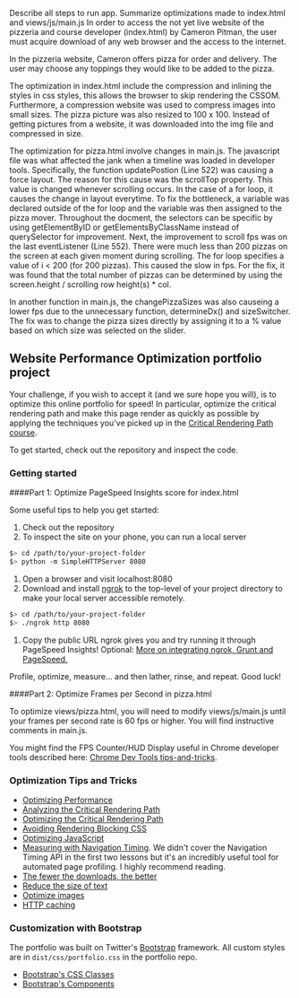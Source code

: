 Describe all steps to run app.
Summarize optimizations made to index.html and views/js/main.js
In order to access the not yet live website of the pizzeria and course developer (index.html) by Cameron Pitman, the user must acquire download of any web browser and the access to the internet. 

In the pizzeria website, Cameron offers pizza for order and delivery. The user may choose any toppings they would like to be added to the pizza.

The optimization in index.html include the compression and inlining the styles in css styles, this allows the browser to skip rendering the CSSOM. Furthermore, a compression website was used to compress images into small sizes. The pizza picture was also resized to 100 x 100. Instead of getting pictures from a website, it was downloaded into the img file and compressed in size. 

The optimization for pizza.html involve changes in main.js. The javascript file was what affected the jank when a timeline was loaded in developer tools. Specifically, the function updatePostion (Line 522) was causing a force layout. The reason for this cause was the scrollTop property. This value is changed whenever scrolling occurs. In the case of a for loop, it causes the change in layout everytime. To fix the bottleneck, a variable was declared outside of the for loop and the variable was then assigned to the pizza mover. Throughout the docment, the selectors can be specific by using getElementByID or getElementsByClassName instead of querySelector for improvement. Next, the improvement to scroll fps was on the last eventListener (Line 552). There were much less than 200 pizzas on the screen at each given moment during scrolling. The for loop specifies a value of i < 200 (for 200 pizzas). This caused the slow in fps. For the fix, it was found that the total number of pizzas can be determined by using the screen.height / scrolling row height(s) * col.

In another function in main.js, the changePizzaSizes was also causeing a lower fps due to the unnecessary function, determineDx() and sizeSwitcher. The fix was to change the pizza sizes directly by assigning it to a % value based on which size was selected on the slider.

## Website Performance Optimization portfolio project

Your challenge, if you wish to accept it (and we sure hope you will), is to optimize this online portfolio for speed! In particular, optimize the critical rendering path and make this page render as quickly as possible by applying the techniques you've picked up in the [Critical Rendering Path course](https://www.udacity.com/course/ud884).

To get started, check out the repository and inspect the code.

### Getting started

####Part 1: Optimize PageSpeed Insights score for index.html

Some useful tips to help you get started:

1. Check out the repository
1. To inspect the site on your phone, you can run a local server

  ```bash
  $> cd /path/to/your-project-folder
  $> python -m SimpleHTTPServer 8080
  ```

1. Open a browser and visit localhost:8080
1. Download and install [ngrok](https://ngrok.com/) to the top-level of your project directory to make your local server accessible remotely.

  ``` bash
  $> cd /path/to/your-project-folder
  $> ./ngrok http 8080
  ```

1. Copy the public URL ngrok gives you and try running it through PageSpeed Insights! Optional: [More on integrating ngrok, Grunt and PageSpeed.](http://www.jamescryer.com/2014/06/12/grunt-pagespeed-and-ngrok-locally-testing/)

Profile, optimize, measure... and then lather, rinse, and repeat. Good luck!

####Part 2: Optimize Frames per Second in pizza.html

To optimize views/pizza.html, you will need to modify views/js/main.js until your frames per second rate is 60 fps or higher. You will find instructive comments in main.js. 

You might find the FPS Counter/HUD Display useful in Chrome developer tools described here: [Chrome Dev Tools tips-and-tricks](https://developer.chrome.com/devtools/docs/tips-and-tricks).

### Optimization Tips and Tricks
* [Optimizing Performance](https://developers.google.com/web/fundamentals/performance/ "web performance")
* [Analyzing the Critical Rendering Path](https://developers.google.com/web/fundamentals/performance/critical-rendering-path/analyzing-crp.html "analyzing crp")
* [Optimizing the Critical Rendering Path](https://developers.google.com/web/fundamentals/performance/critical-rendering-path/optimizing-critical-rendering-path.html "optimize the crp!")
* [Avoiding Rendering Blocking CSS](https://developers.google.com/web/fundamentals/performance/critical-rendering-path/render-blocking-css.html "render blocking css")
* [Optimizing JavaScript](https://developers.google.com/web/fundamentals/performance/critical-rendering-path/adding-interactivity-with-javascript.html "javascript")
* [Measuring with Navigation Timing](https://developers.google.com/web/fundamentals/performance/critical-rendering-path/measure-crp.html "nav timing api"). We didn't cover the Navigation Timing API in the first two lessons but it's an incredibly useful tool for automated page profiling. I highly recommend reading.
* <a href="https://developers.google.com/web/fundamentals/performance/optimizing-content-efficiency/eliminate-downloads.html">The fewer the downloads, the better</a>
* <a href="https://developers.google.com/web/fundamentals/performance/optimizing-content-efficiency/optimize-encoding-and-transfer.html">Reduce the size of text</a>
* <a href="https://developers.google.com/web/fundamentals/performance/optimizing-content-efficiency/image-optimization.html">Optimize images</a>
* <a href="https://developers.google.com/web/fundamentals/performance/optimizing-content-efficiency/http-caching.html">HTTP caching</a>

### Customization with Bootstrap
The portfolio was built on Twitter's <a href="http://getbootstrap.com/">Bootstrap</a> framework. All custom styles are in `dist/css/portfolio.css` in the portfolio repo.

* <a href="http://getbootstrap.com/css/">Bootstrap's CSS Classes</a>
* <a href="http://getbootstrap.com/components/">Bootstrap's Components</a>
